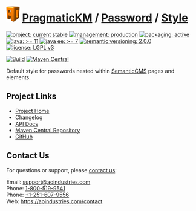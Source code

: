 # [<img src="ao-logo.png" alt="AO Logo" width="35" height="40">](https://github.com/aoindustries) [PragmaticKM](https://github.com/aoindustries/pragmatickm) / [Password](https://github.com/aoindustries/pragmatickm-password) / [Style](https://github.com/aoindustries/pragmatickm-password-style)

[![project: current stable](https://pragmatickm.com/ao-badges/project-current-stable.svg)](https://aoindustries.com/life-cycle#project-current-stable)
[![management: production](https://pragmatickm.com/ao-badges/management-production.svg)](https://aoindustries.com/life-cycle#management-production)
[![packaging: active](https://pragmatickm.com/ao-badges/packaging-active.svg)](https://aoindustries.com/life-cycle#packaging-active)  
[![java: &gt;= 11](https://pragmatickm.com/ao-badges/java-11.svg)](https://docs.oracle.com/en/java/javase/11/docs/api/)
[![java ee: &gt;= 7](https://pragmatickm.com/ao-badges/javaee-7.svg)](https://docs.oracle.com/javaee/7/api/)
[![semantic versioning: 2.0.0](https://pragmatickm.com/ao-badges/semver-2.0.0.svg)](http://semver.org/spec/v2.0.0.html)
[![license: LGPL v3](https://pragmatickm.com/ao-badges/license-lgpl-3.0.svg)](https://www.gnu.org/licenses/lgpl-3.0)

[![Build](https://github.com/aoindustries/pragmatickm-password-style/workflows/Build/badge.svg?branch=1.x)](https://github.com/aoindustries/pragmatickm-password-style/actions?query=workflow%3ABuild)
[![Maven Central](https://maven-badges.herokuapp.com/maven-central/com.pragmatickm/pragmatickm-password-style/badge.svg)](https://maven-badges.herokuapp.com/maven-central/com.pragmatickm/pragmatickm-password-style)

Default style for passwords nested within [SemanticCMS](https://github.com/aoindustries/semanticcms) pages and elements.

## Project Links
* [Project Home](https://pragmatickm.com/password/style/)
* [Changelog](https://pragmatickm.com/password/style/changelog)
* [API Docs](https://pragmatickm.com/password/style/apidocs/)
* [Maven Central Repository](https://search.maven.org/artifact/com.pragmatickm/pragmatickm-password-style)
* [GitHub](https://github.com/aoindustries/pragmatickm-password-style)

## Contact Us
For questions or support, please [contact us](https://aoindustries.com/contact):

Email: [support@aoindustries.com](mailto:support@aoindustries.com)  
Phone: [1-800-519-9541](tel:1-800-519-9541)  
Phone: [+1-251-607-9556](tel:+1-251-607-9556)  
Web: https://aoindustries.com/contact
